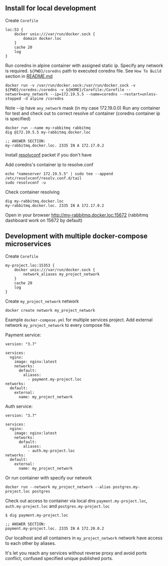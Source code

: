 Install for local development
---

Create `Corefile`
    
    loc:53 {
        docker unix:///var/run/docker.sock {
            domain docker.loc
        }
        cache 20
        log
    }

Run coredns in alpine container with assigned static ip. Specify any network is required.
`${PWD}/coredns` path to executed coredns file. See `How To Build` section in [README.md](README.md)

    docker run -v /var/run/docker.sock:/var/run/docker.sock -v ${PWD}/coredns:/coredns -v ${HOME}/Corefile:/Corefile --network=any_network --ip=172.19.5.5 --name=coredns --restart=unless-stopped -d alpine /coredns 

Note --ip  have `any_network` mask (in my case 172.19.0.0)
Run any container for test and check out to correct resolve of container (coredns container ip is specified)
    
    docker run --name my-rabbitmq rabbitmq 
    dig @172.19.5.5 my-rabbitmq.docker.loc
    
    ;; ANSWER SECTION:
    my-rabbitmq.docker.loc. 2335 IN A 172.17.0.2

Install [resolvconf](https://en.wikipedia.org/wiki/Resolvconf) packet if you don't have

Add coredns's container ip to resolve.conf
    
    echo "nameserver 172.19.5.5" | sudo tee --append /etc/resolvconf/resolv.conf.d/tail
    sudo resolvconf -u

Check container resolving

    dig my-rabbitmq.docker.loc
    my-rabbitmq.docker.loc. 2335 IN A 172.17.0.2

Open in your browser http://my-rabbitmq.docker.loc:15672 (rabbitmq dashboard work on 15672 by default)

Development with multiple docker-compose microservices
----

Create `Corefile`

    my-project.loc:15353 {
        docker unix:///var/run/docker.sock {
            network_aliases my_project_network
        }
        cache 20
        log
    }

Create `my_project_network` network
 
    docker create network my_project_network

Example `docker-compose.yml` for multiple services project.
Add external network `my_project_network` to every compose file.

Payment service:

    version: "3.7"

    services:
      nginx:
        image: nginx:latest
        networks:
          default:
            aliases:
              - payment.my-project.loc
    networks:
      default:
        external:
          name: my_project_network

Auth service:

    version: "3.7"
    
    services:
      nginx:
        image: nginx:latest
        networks:
          default:
            aliases:
              - auth.my-project.loc
    networks:
      default:
        external:
          name: my_project_network

Or run container with specify our network  

    docker run --network my_project_network --alias postgres.my-project.loc postgres
       
Check out access to container via local dns `payment.my-project.loc`, `auth.my-project.loc` and `postgres.my-project.loc`

    $ dig payment.my-project.loc
    
    ;; ANSWER SECTION:
    payment.my-project.loc. 2335 IN A 172.20.0.2

Our localhost and all containers in `my_project_network` network have access to each other by aliases.

It's let you reach any services without reverse proxy and avoid ports conflict, confused specified unique published ports.